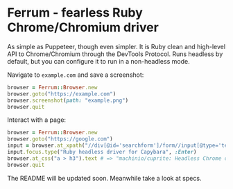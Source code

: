 # Ferrum - fearless Ruby Chrome/Chromium driver

As simple as Puppeteer, though even simpler. It is Ruby clean and high-level API
to Chrome/Chromium through the DevTools Protocol. Runs headless by default,
but you can configure it to run in a non-headless mode.

Navigate to `example.com` and save a screenshot:

```ruby
browser = Ferrum::Browser.new
browser.goto("https://example.com")
browser.screenshot(path: "example.png")
browser.quit
```

Interact with a page:

```ruby
browser = Ferrum::Browser.new
browser.goto("https://google.com")
input = browser.at_xpath("//div[@id='searchform']/form//input[@type='text']")
input.focus.type("Ruby headless driver for Capybara", :Enter)
browser.at_css("a > h3").text # => "machinio/cuprite: Headless Chrome driver for Capybara - GitHub"
browser.quit
```

The README will be updated soon. Meanwhile take a look at specs.
